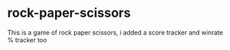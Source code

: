 # rock-paper-scissors
This is a game of rock paper scissors, i added a score tracker and winrate % tracker too 
